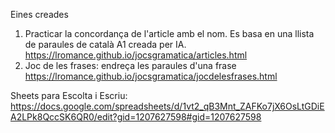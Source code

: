 Eines creades
1) Practicar la concordança de l'article amb el nom. Es basa en una llista de paraules de català A1 creada per IA. <a href="https://lromance.github.io/jocsgramatica/articles.html">https://lromance.github.io/jocsgramatica/articles.html</a>
2) Joc de les frases: endreça les paraules d'una frase <a href="https://lromance.github.io/jocsgramatica/jocdelesfrases.html">https://lromance.github.io/jocsgramatica/jocdelesfrases.html</a>


Sheets para Escolta i Escriu: <a href="https://docs.google.com/spreadsheets/d/1vt2_qB3Mnt_ZAFKo7jX6OsLtGDiEA2LPk8QccSK6QR0/edit?gid=1207627598#gid=1207627598">https://docs.google.com/spreadsheets/d/1vt2_qB3Mnt_ZAFKo7jX6OsLtGDiEA2LPk8QccSK6QR0/edit?gid=1207627598#gid=1207627598</a>

